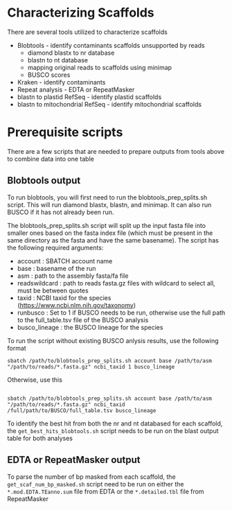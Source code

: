 # Characterizing Scaffolds



There are several tools utilized to characterize scaffolds

* Blobtools - identify contaminants scaffolds unsupported by reads
	* diamond blastx to nr database
	* blastn to nt database
	* mapping original reads to scaffolds using minimap
	* BUSCO scores
* Kraken - identify contaminants
* Repeat analysis - EDTA or RepeatMasker
* blastn to plastid RefSeq - identify plastid scaffolds
* blastn to mitochondrial RefSeq - identify mitochondrial scaffolds

# Prerequisite scripts

There are a few scripts that are needed to prepare outputs from tools above to combine data into one table

## Blobtools output

To run blobtools, you will first need to run the blobtools_prep_splits.sh script. This will run diamond blastx, blastn, and minimap. It can also run BUSCO if it has not already been run.

The blobtools_prep_splits.sh script will split up the input fasta file into smaller ones based on the fasta index file (which must be present in the same directory as the fasta and have the same basename).
The script has the following required arguments:
* account : SBATCH account name
* base : basename of the run
* asm : path to the assembly fasta/fa file
* readswildcard : path to reads fasta.gz files with wildcard to select all, must be between quotes
* taxid : NCBI taxid for the species (https://www.ncbi.nlm.nih.gov/taxonomy)
* runbusco : Set to 1 if BUSCO needs to be run, otherwise use the full path to the full_table.tsv file of the BUSCO analysis
* busco_lineage : the BUSCO lineage for the species

To run the script without existing BUSCO anlysis results, use the following format
```
sbatch /path/to/blobtools_prep_splits.sh account base /path/to/asm "/path/to/reads/*.fasta.gz" ncbi_taxid 1 busco_lineage
```
Otherwise, use this
```

sbatch /path/to/blobtools_prep_splits.sh account base /path/to/asm "/path/to/reads/*.fasta.gz" ncbi_taxid /full/path/to/BUSCO/full_table.tsv busco_lineage
```

To identify the best hit from both the nr and nt databased for each scaffold, the `get_best_hits_blobtools.sh` script needs to be run on the blast output table for both analyses


## EDTA or RepeatMasker output

To parse the number of bp masked from each scaffold, the `get_scaf_num_bp_masked.sh` script need to be run on either the `*.mod.EDTA.TEanno.sum` file from EDTA or the `*.detailed.tbl` file from RepeatMasker


